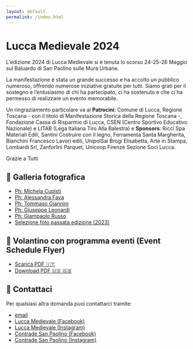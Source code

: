 ```yaml
---
layout: default
permalink: /index.html
---
```

# Lucca Medievale 2024

L'edizione 2024 di Lucca Medievale si è tenuta lo scorso 24-25-26 Maggio sul Baluardo di San Paolino sulle Mura Urbane.

La manifestazione è stata un grande successo e ha accolto un pubblico numeroso, offrendo numerose iniziative gratuite per tutti. Siamo grati per il sostegno e l’entusiasmo di chi ha partecipato, ci ha sostenuto e che ci ha permesso di realizzare un evento memorabile.

Un ringraziamento particolare va ai **Patrocini**: Comune di Lucca, Regione Toscana - con il titolo di Manifestazione Storica della Regione Toscana -, Fondazione Cassa di Risparmio di Lucca, CSEN (Centro Sportivo Educativo Nazionale) e LITAB (Lega Italiana Tiro Alla Balestra) e **Sponsors**: Ricci Spa Materiali Edili, Santini Costruire con il legno, Ferramenta Santa Margherita, Bianchini Francesco Lavori edili, UnipolSai Brogi Elisabetta, Arte in Stampa, Lombardi Srl, Zanforlini Parquet, Unicoop Firenze Sezione Soci Lucca.

Grazie a Tutti

## 📸 Galleria fotografica

* [Ph: Michela Cupisti](http://tiny.cc/LM24-ph-michela-cupisti)
* [Ph: Alessandra Fava](http://tiny.cc/LM24-ph-alessandra-fava)
* [Ph: Tommaso Giannini](http://tiny.cc/LM24-ph-tommaso-giannini)
* [Ph: Giuseppe Leonardi](http://tiny.cc/LM24-ph-giuseppe-leonardi)
* [Ph: Giampaolo Russo](http://tiny.cc/LM24-ph-giampaolo-russo)
* [Selezione foto passata edizione (2023)](https://photos.app.goo.gl/21ptdnkCfC4DhzkT9)

## 📜 Volantino con programma eventi (Event Schedule Flyer)

* [Scarica PDF 🇮🇹](https://drive.google.com/file/d/1NtAmbA9Yzk9jBJholWHssdJO72FcJSxD/view?usp=sharing)
* [Download PDF 🇺🇸 🇬🇧](https://drive.google.com/file/d/1b5jr_avxlFPq7O6bTa-QNbW3VKGNdusT/view?usp=sharing)

## 📯 Contattaci

Per qualsiasi altra domanda puoi contattarci tramite:

* [email](mailto:luccamedievale@consanpaolino.org)
* [Lucca Medievale (Facebook)](https://www.facebook.com/luccamedievale/)
* [Lucca Medievale (Instagram)](https://www.instagram.com/luccamedievale/)
* [Contrade San Paolino (Facebook)](https://www.facebook.com/consanpaolino)
* [Contrade San Paolino (Instagram)](https://www.instagram.com/consanpaolino/)

